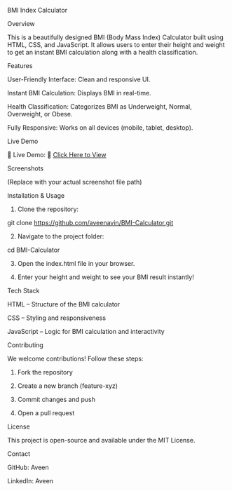 BMI Index Calculator

Overview

This is a beautifully designed BMI (Body Mass Index) Calculator built using HTML, CSS, and JavaScript. It allows users to enter their height and weight to get an instant BMI calculation along with a health classification.

Features

User-Friendly Interface: Clean and responsive UI.

Instant BMI Calculation: Displays BMI in real-time.

Health Classification: Categorizes BMI as Underweight, Normal, Overweight, or Obese.

Fully Responsive: Works on all devices (mobile, tablet, desktop).


Live Demo

🔗 Live Demo: 🔗 [Click Here to View](https://aveenavin.github.io/BMI_Calculator/)


Screenshots

 (Replace with your actual screenshot file path)

Installation & Usage

1. Clone the repository:

git clone https://github.com/aveenavin/BMI-Calculator.git


2. Navigate to the project folder:

cd BMI-Calculator


3. Open the index.html file in your browser.


4. Enter your height and weight to see your BMI result instantly!



Tech Stack

HTML – Structure of the BMI calculator

CSS – Styling and responsiveness

JavaScript – Logic for BMI calculation and interactivity


Contributing

We welcome contributions! Follow these steps:

1. Fork the repository


2. Create a new branch (feature-xyz)


3. Commit changes and push


4. Open a pull request



License

This project is open-source and available under the MIT License.

Contact

GitHub: Aveen

LinkedIn: Aveen


